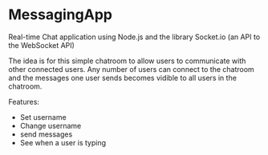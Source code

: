 # MessagingApp
Real-time Chat application using Node.js and the library Socket.io (an API to the WebSocket API)

The idea is for this simple chatroom to allow users to communicate with other connected users. Any number of users can connect to the chatroom and the messages one user sends becomes vidible to all users in the chatroom.

Features:
- Set username
- Change username
- send messages
- See when a user is typing


